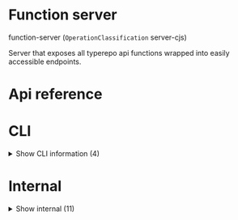# Function server

function-server (`OperationClassification` server-cjs)

Server that exposes all typerepo api functions wrapped into easily accessible endpoints.




# Api reference

# CLI

<details><summary>Show CLI information (4)</summary>
    
  # runFunctionServerCli()

Argument:
- pass true if you want the server to be watching
- pass true true if you want the server to be watching and this is a restart (so don't launch things like browser)
- if you pass nothing, there will be no browser start and no watcher


| Input      |    |    |
| ---------- | -- | -- |
| - | | |
| **Output** |    |    |



## runFunctionServerDevCli()

| Input      |    |    |
| ---------- | -- | -- |
| - | | |
| **Output** |    |    |



## 📄 runFunctionServerCli (unexported const)

Argument:
- pass true if you want the server to be watching
- pass true true if you want the server to be watching and this is a restart (so don't launch things like browser)
- if you pass nothing, there will be no browser start and no watcher


## 📄 runFunctionServerDevCli (exported const)

  </details>

# Internal

<details><summary>Show internal (11)</summary>
    
  # executeCronFunction()

NB: cron functions cannot have parameters


| Input      |    |    |
| ---------- | -- | -- |
| tsFunction | `TsFunction` |  |
| **Output** |    |    |



## runFunctionServerDevCli()

| Input      |    |    |
| ---------- | -- | -- |
| - | | |
| **Output** |    |    |



## runFunctionServerDev()

| Input      |    |    |
| ---------- | -- | -- |
| - | | |
| **Output** |    |    |



## runFunctionServer()

runs sdk api server using "server" package.

server will be exposed on port 42000


| Input      |    |    |
| ---------- | -- | -- |
| isWatching (optional) | boolean |  |,| isRestart (optional) | boolean |  |
| **Output** |    |    |



## scheduleCronJobs()

| Input      |    |    |
| ---------- | -- | -- |
| - | | |
| **Output** |    |    |



## 📄 executeCronFunction (exported const)

NB: cron functions cannot have parameters


## 📄 runFunctionServerDevCli (exported const)

## 📄 runFunctionServerDev (exported const)

## 📄 runFunctionServer (exported const)

runs sdk api server using "server" package.

server will be exposed on port 42000


## 📄 scheduleCronJobs (exported const)

## 📄 scheduleObject (exported const)

For every `RunEveryPeriodEnum`, this object provides the interval `cronExpression` string for `node-cron`
  </details>

